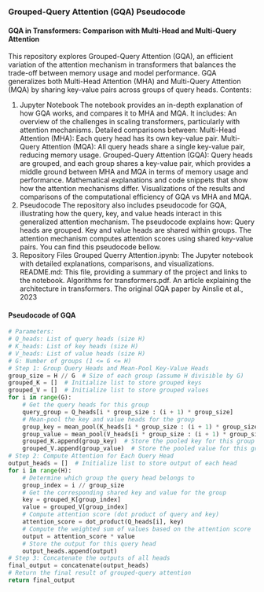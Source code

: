 ### Grouped-Query Attention (GQA) Pseudocode
#### GQA in Transformers: Comparison with Multi-Head and Multi-Query Attention

This repository explores Grouped-Query Attention (GQA), an efficient variation of the attention mechanism in transformers that balances the trade-off between memory usage and model performance. GQA generalizes both Multi-Head Attention (MHA) and Multi-Query Attention (MQA) by sharing key-value pairs across groups of query heads.
Contents:

1. Jupyter Notebook
The notebook provides an in-depth explanation of how GQA works, and compares it to MHA and MQA. It includes:
An overview of the challenges in scaling transformers, particularly with attention mechanisms.
Detailed comparisons between:
Multi-Head Attention (MHA): Each query head has its own key-value pair.
Multi-Query Attention (MQA): All query heads share a single key-value pair, reducing memory usage.
Grouped-Query Attention (GQA): Query heads are grouped, and each group shares a key-value pair, which provides a middle ground between MHA and MQA in terms of memory usage and performance.
Mathematical explanations and code snippets that show how the attention mechanisms differ.
Visualizations of the results and comparisons of the computational efficiency of GQA vs MHA and MQA.
2. Pseudocode
The repository also includes pseudocode for GQA, illustrating how the query, key, and value heads interact in this generalized attention mechanism. The pseudocode explains how:
Query heads are grouped.
Key and value heads are shared within groups.
The attention mechanism computes attention scores using shared key-value pairs.
You can find this pseudocode bellow.
3. Repository Files
Grouped Querry Attention.ipynb: The Jupyter notebook with detailed explanations, comparisons, and visualizations.
README.md: This file, providing a summary of the project and links to the notebook.
Algorithms for transformers.pdf. An article explaining the architecture in transformers.
The original GQA paper by Ainslie et al., 2023


#### Pseudocode of GQA


```python
# Parameters:
# Q_heads: List of query heads (size H)
# K_heads: List of key heads (size H)
# V_heads: List of value heads (size H)
# G: Number of groups (1 <= G <= H)
# Step 1: Group Query Heads and Mean-Pool Key-Value Heads
group_size = H // G  # Size of each group (assume H divisible by G)
grouped_K = []  # Initialize list to store grouped keys
grouped_V = []  # Initialize list to store grouped values
for i in range(G):
    # Get the query heads for this group
    query_group = Q_heads[i * group_size : (i + 1) * group_size]
    # Mean-pool the key and value heads for the group
    group_key = mean_pool(K_heads[i * group_size : (i + 1) * group_size])
    group_value = mean_pool(V_heads[i * group_size : (i + 1) * group_size])
    grouped_K.append(group_key)  # Store the pooled key for this group
    grouped_V.append(group_value)  # Store the pooled value for this group
# Step 2: Compute Attention for Each Query Head
output_heads = []  # Initialize list to store output of each head
for i in range(H):
    # Determine which group the query head belongs to
    group_index = i // group_size
    # Get the corresponding shared key and value for the group
    key = grouped_K[group_index]
    value = grouped_V[group_index]
    # Compute attention score (dot product of query and key)
    attention_score = dot_product(Q_heads[i], key)
    # Compute the weighted sum of values based on the attention score
    output = attention_score * value
    # Store the output for this query head
    output_heads.append(output)
# Step 3: Concatenate the outputs of all heads
final_output = concatenate(output_heads)
# Return the final result of grouped-query attention
return final_output
